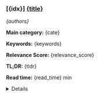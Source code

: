 ### [{idx}] [{title}]({url})

*{authors}*

**Main category:** {cate}

**Keywords:** {keywords}

**Relevance Score:** {relevance_score}

**TL;DR:** {tldr}

**Read time:** {read_time} min

<details>
  <summary>Details</summary>

**Motivation:** {motivation}

**Method:** {method}

**Key Contributions:** {key_contributions}

**Result:** {result}

**Limitations:** {limitations}

**Future Work:** {future_work}

**Conclusion:** {conclusion}

**Abstract:** {summary}

</details>
